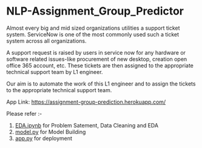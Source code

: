 # NLP-Assignment_Group_Predictor

Almost every big and mid sized organizations utilities a support ticket system. ServiceNow is one of the most commonly used such a ticket system across all organizations.

A support request is raised by users in service now for any hardware or software related issues-like procurement of new desktop, creation open office 365 account, etc. These tickets are then assigned to the appropriate technical support team by L1 engineer.

Our aim is to automate the work of this L1 engineer and to assign the tickets to the appropriate technical support team.

App Link: https://assignment-group-prediction.herokuapp.com/

Please refer :-
1. [EDA.ipynb](https://github.com/anurodhmohapatra/NLP-Assignment_Group_Predictor/blob/master/EDA.ipynb) for Problem Satement, Data Cleaning and EDA
2. [model.py](https://github.com/anurodhmohapatra/NLP-Assignment_Group_Predictor/blob/master/model.py) for Model Building
3. [app.py](https://github.com/anurodhmohapatra/NLP-Assignment_Group_Predictor/blob/master/app.py) for deployment
